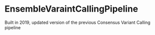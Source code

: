 # EnsembleVaraintCallingPipeline
Built in 2019, updated version of the previous Consensus Variant Calling pipeline
